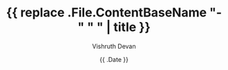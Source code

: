 ---
title: '{{ replace .File.ContentBaseName "-" " " | title }}'
date: '{{ .Date }}'
author: 'Vishruth Devan'
disableshare: true
summary: 
draft: false
hidemeta: false
hideSummary: true
tags: []
---